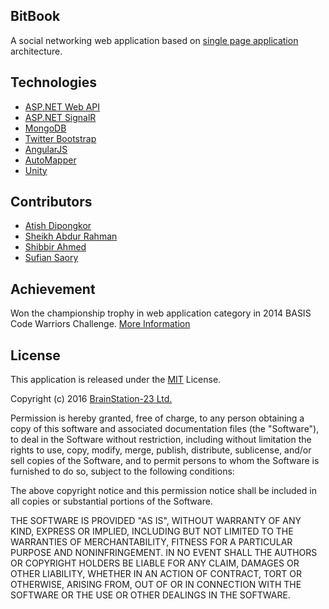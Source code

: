 ## BitBook
A social networking web application based on [single page application](https://en.wikipedia.org/wiki/Single-page_application) architecture.

## Technologies
* [ASP.NET Web API](http://www.asp.net/web-api)
* [ASP.NET SignalR](http://www.asp.net/signalr)
* [MongoDB](http://www.mongodb.org/)
* [Twitter Bootstrap](http://getbootstrap.com/)
* [AngularJS](http://angularjs.org/)
* [AutoMapper](http://automapper.org/)
* [Unity](https://unity.codeplex.com/)

## Contributors
* [Atish Dipongkor](https://github.com/dipongkor)
* [Sheikh Abdur Rahman](https://github.com/skarahman)
* [Shibbir Ahmed](https://github.com/shibbir)
* [Sufian Saory](https://github.com/thesufian)

## Achievement
Won the championship trophy in web application category in 2014 BASIS Code Warriors Challenge. [More Information](http://codewarrior.bitm.org.bd/)

## License
This application is released under the [MIT](http://www.opensource.org/licenses/MIT) License.

Copyright (c) 2016 [BrainStation-23 Ltd.](http://www.brainstation-23.com/)

Permission is hereby granted, free of charge, to any person obtaining a copy of this software and associated documentation files (the "Software"), to deal in the Software without restriction, including without limitation the rights to use, copy, modify, merge, publish, distribute, sublicense, and/or sell copies of the Software, and to permit persons to whom the Software is furnished to do so, subject to the following conditions:

The above copyright notice and this permission notice shall be included in all copies or substantial portions of the Software.

THE SOFTWARE IS PROVIDED "AS IS", WITHOUT WARRANTY OF ANY KIND, EXPRESS OR IMPLIED, INCLUDING BUT NOT LIMITED TO THE WARRANTIES OF MERCHANTABILITY, FITNESS FOR A PARTICULAR PURPOSE AND NONINFRINGEMENT. IN NO EVENT SHALL THE AUTHORS OR COPYRIGHT HOLDERS BE LIABLE FOR ANY CLAIM, DAMAGES OR OTHER LIABILITY, WHETHER IN AN ACTION OF CONTRACT, TORT OR OTHERWISE, ARISING FROM, OUT OF OR IN CONNECTION WITH THE SOFTWARE OR THE USE OR OTHER DEALINGS IN THE SOFTWARE.